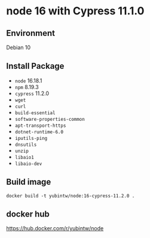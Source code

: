 # node 16 with Cypress 11.1.0

## Environment

Debian 10

## Install Package

- `node` 16.18.1
- `npm` 8.19.3
- `cypress` 11.2.0
- `wget`
- `curl`
- `build-essential`
- `software-properties-common`
- `apt-transport-https`
- `dotnet-runtime-6.0`
- `iputils-ping`
- `dnsutils`
- `unzip`
- `libaio1`
- `libaio-dev`

## Build image

```
docker build -t yubintw/node:16-cypress-11.2.0 .
```

## docker hub

https://hub.docker.com/r/yubintw/node
